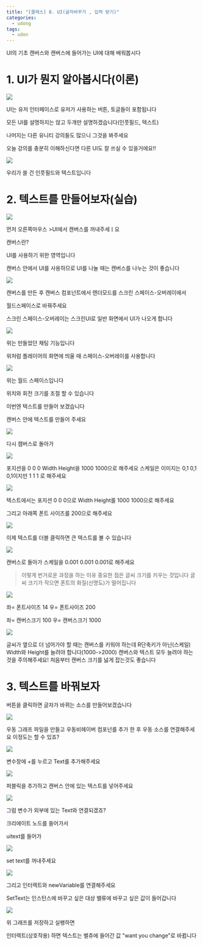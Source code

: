 ```yaml
---
title: "[클래스] 8. UI(글자바꾸기 , 입력 받기)"
categories:
  - udong
tags:
  - udon
---
```

UI의 기초 캔버스와 캔버스에 들어가는 UI에 대해 배워봅시다


# 1. UI가 뭔지 알아봅시다(이론)


<img  src="https://raw.githubusercontent.com/rage147-OwO/rage147-OwO.github.io/master/_images/g8/이미지 001.png?raw=true">


UI는 유저 인터페이스로 유저가 사용하는 버튼, 토글들이 포함됩니다

모든 UI를 설명하지는 않고 두개만 설명하겠습니다(인풋필드, 텍스트)

나머지는 다른 유니티 강의들도 많으니 그것을 봐주세요

오늘 강의를 충분히 이해하신다면 다른 UI도 잘 쓰실 수 있을거에요!!


<img  src="https://raw.githubusercontent.com/rage147-OwO/rage147-OwO.github.io/master/_images/g8/이미지 002.png?raw=true">

우리가 쓸 건 인풋필드와 텍스트입니다


# 2. 텍스트를 만들어보자(실습)

<img  src="https://raw.githubusercontent.com/rage147-OwO/rage147-OwO.github.io/master/_images/g8/이미지 003.png?raw=true">

먼저 오른쪽마우스 >UI에서 캔버스를 꺼내주세ㅣ요

캔버스란?

UI를 사용하기 위한 영역입니다

캔버스 안에서 UI를 사용하므로 UI를 나눌 때는 캔버스를 나누는 것이 좋습니다

<img  src="https://raw.githubusercontent.com/rage147-OwO/rage147-OwO.github.io/master/_images/g8/이미지 004.png?raw=true">

캔버스를 만든 후 캔버스 컴포넌트에서 렌더모드를 스크린 스페이스-오버레이에서

 월드스페이스로 바꿔주세요

 스크린 스페이스-오버레이는 스크린UI로 일반 화면에서 UI가 나오게 합니다

<img  src="https://raw.githubusercontent.com/rage147-OwO/rage147-OwO.github.io/master/_images/g8/이미지 005.png?raw=true">


위는 만들었던 채팅 기능입니다

위처럼 플레이어의 화면에 띄울 때 스페이스-오버레이를 사용합니다




<img  src="https://raw.githubusercontent.com/rage147-OwO/rage147-OwO.github.io/master/_images/g8/이미지 006.png?raw=true">

위는 월드 스페이스입니다

위치와 회전 크기를 조절 할 수 있습니다



이번엔 텍스트를 만들어 보겠습니다

캔버스 안에 텍스트를 만들어 주세요

<img  src="https://raw.githubusercontent.com/rage147-OwO/rage147-OwO.github.io/master/_images/g8/이미지 007.png?raw=true">



다시 캠버스로 돌아가 


<img  src="https://raw.githubusercontent.com/rage147-OwO/rage147-OwO.github.io/master/_images/g8/이미지 008.png?raw=true">

포지션을 0 0 0
Width Height을 1000 1000으로 해주세요
스케일은 이미지는 0,1 0,1 0,1이지만
1 1 1 로 해주세요


<img  src="https://raw.githubusercontent.com/rage147-OwO/rage147-OwO.github.io/master/_images/g8/이미지 009.png?raw=true">

텍스트에서는 
포지션 0 0 0으로
Width Height를 1000 1000으로 해주세요

그리고 아래쪽 폰트 사이즈를 200으로 해주세요


<img  src="https://raw.githubusercontent.com/rage147-OwO/rage147-OwO.github.io/master/_images/g8/이미지 010.png?raw=true">

이제 텍스트를 더블 클릭하면 큰 텍스트를 볼 수 있습니다


<img  src="https://raw.githubusercontent.com/rage147-OwO/rage147-OwO.github.io/master/_images/g8/이미지 011.png?raw=true">

캔버스로 돌아가 스케일을 0.001 0.001 0.001로 해주세요


>이렇게 번거로운 과정을 하는 이유
중요한 점은 글씨 크기를 키우는 것입니다
글씨 크기가 작으면 폰트의 화질(선명도)가 떨어집니다


<img  src="https://raw.githubusercontent.com/rage147-OwO/rage147-OwO.github.io/master/_images/g8/이미지 012.png?raw=true">


좌= 폰트사이즈 14
우= 폰트사이즈 200

좌= 캔버스크기 100
우= 캔버스크기 1000


<img  src="https://raw.githubusercontent.com/rage147-OwO/rage147-OwO.github.io/master/_images/g8/이미지 013.png?raw=true">

글씨가 옆으로 더 넘어가야 할 때는 캔버스를 키워야 하는데
R단축키가 아닌(스케일)
Width와 Height를 늘려야 합니다(1000->2000)
캔버스와 텍스트 모두 늘려야 하는 것을 주의해주세요!
처음부터 캔버스 크기를 넗게 잡는것도 좋습니다

# 3. 텍스트를 바꿔보자 

버튼을 클릭하면 글자가 바뀌는 소스를 만들어보겠습니다

<img  src="https://raw.githubusercontent.com/rage147-OwO/rage147-OwO.github.io/master/_images/g8/이미지 014.png?raw=true">

우동 그래프 파일을 만들고 우동비헤이버 컴포넌를 추가 한 후 우동 소스를 연결해주세요
이정도는 할 수 있죠?

<img  src="https://raw.githubusercontent.com/rage147-OwO/rage147-OwO.github.io/master/_images/g8/이미지 015.png?raw=true">

변수창에 +를 누르고 Text를 추가해주세요


<img  src="https://raw.githubusercontent.com/rage147-OwO/rage147-OwO.github.io/master/_images/g8/이미지 016.png?raw=true">


퍼블릭을 추가하고 캔버스 안에 있는 텍스트를 넣어주세요


<img  src="https://raw.githubusercontent.com/rage147-OwO/rage147-OwO.github.io/master/_images/g8/이미지 017.png?raw=true">

그럼 변수가 외부에 있는 Text와 연결되겠죠?


크리에이트 노드를 들어가서

uitext를 들어가 

<img  src="https://raw.githubusercontent.com/rage147-OwO/rage147-OwO.github.io/master/_images/g8/이미지 018.png?raw=true">

set text를 꺼내주세요

<img  src="https://raw.githubusercontent.com/rage147-OwO/rage147-OwO.github.io/master/_images/g8/이미지 019.png?raw=true">

그리고 인터렉트와 newVariable를 연결해주세요

SetText는 
인스턴스에 바꾸고 싶은 대상
밸류에 바꾸고 싶은 값이 들어갑니다

<img  src="https://raw.githubusercontent.com/rage147-OwO/rage147-OwO.github.io/master/_images/g8/이미지 020.png?raw=true">

위 그래프를 저장하고 실팽하면

인터렉트(상호작용) 하면 텍스트는
밸츄에 들어간 값 "want you change"로 바뀝니다














